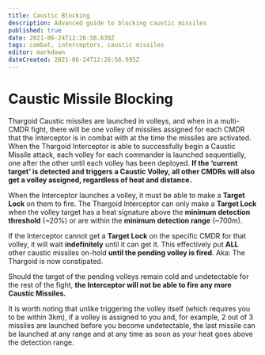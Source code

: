 ```yaml
---
title: Caustic Blocking
description: Advanced guide to blocking caustic missiles
published: true
date: 2021-06-24T12:26:58.638Z
tags: combat, interceptors, caustic missiles
editor: markdown
dateCreated: 2021-06-24T12:26:56.995Z
---
```


# Caustic Missile Blocking
Thargoid Caustic missiles are launched in volleys, and when in a multi-CMDR fight, there will be one volley of missiles assigned for each CMDR that the Interceptor is in combat with at the time the missiles are activated. When the Thargoid Interceptor is able to successfully begin a Caustic Missile attack, each volley for each commander is launched sequentially, one after the other until each volley has been deployed. **If the ‘current target’ is detected and triggers a Caustic Volley, all other CMDRs will also get a volley assigned, regardless of heat and distance.**

When the Interceptor launches a volley, it must be able to make a **Target Lock** on them to fire. The Thargoid Interceptor can only make a **Target Lock** when the volley target has a heat signature above the **minimum detection threshold** (~20%) or are within the **minimum detection range** (~700m).

If the Interceptor cannot get a **Target Lock** on the specific CMDR for that volley, it will wait **indefinitely** until it can get it. This effectively put **ALL** other caustic missiles on-hold **until the pending volley is fired**. Aka: The Thargoid is now constipated.

Should the target of the pending volleys remain cold and undetectable for the rest of the fight, **the Interceptor will not be able to fire any more Caustic Missiles.**

It is worth noting that unlike triggering the volley itself (which requires you to be within 3km), if a volley is assigned to you and, for example, 2 out of 3 missiles are launched before you become undetectable, the last missile can be launched at any range and at any time as soon as your heat goes above the detection range.